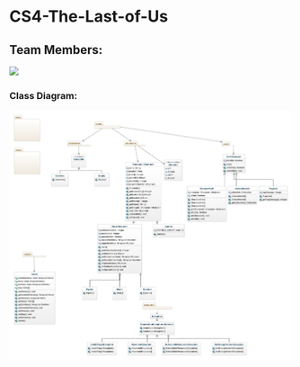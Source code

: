 # CS4-The-Last-of-Us

## Team Members:
<a href="https://github.com/Amr-Hegazy1/CS4-The-Last-of-Us/graphs/contributors">
  <img src="https://contrib.rocks/image?repo=Amr-Hegazy1/CS4-The-Last-of-Us" />
</a>

### Class Diagram:
![class diagram](README/class-diagram.jpeg)
